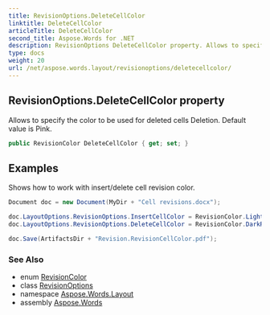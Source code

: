 ```yaml
---
title: RevisionOptions.DeleteCellColor
linktitle: DeleteCellColor
articleTitle: DeleteCellColor
second_title: Aspose.Words for .NET
description: RevisionOptions DeleteCellColor property. Allows to specify the color to be used for deleted cells Deletion. Default value is Pink in C#.
type: docs
weight: 20
url: /net/aspose.words.layout/revisionoptions/deletecellcolor/
---
```

## RevisionOptions.DeleteCellColor property

Allows to specify the color to be used for deleted cells Deletion. Default value is Pink.

```csharp
public RevisionColor DeleteCellColor { get; set; }
```

## Examples

Shows how to work with insert/delete cell revision color.

```csharp
Document doc = new Document(MyDir + "Cell revisions.docx");

doc.LayoutOptions.RevisionOptions.InsertCellColor = RevisionColor.LightBlue;
doc.LayoutOptions.RevisionOptions.DeleteCellColor = RevisionColor.DarkRed;

doc.Save(ArtifactsDir + "Revision.RevisionCellColor.pdf");
```

### See Also

* enum [RevisionColor](../../revisioncolor/)
* class [RevisionOptions](../)
* namespace [Aspose.Words.Layout](../../../aspose.words.layout/)
* assembly [Aspose.Words](../../../)
